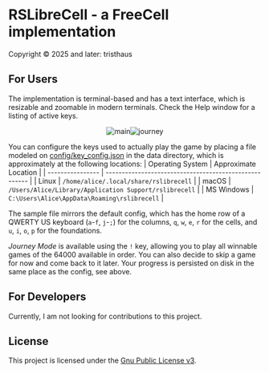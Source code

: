 # RSLibreCell - a FreeCell implementation

Copyright © 2025 and later: tristhaus

## For Users

The implementation is terminal-based and has a text interface, which is resizable and zoomable in modern terminals. Check the Help window for a listing of active keys.

<div align="center">

![main](/../screenshot/main.png?raw=true)![journey](/../screenshot/journey.png?raw=true)

</div>

You can configure the keys used to actually play the game by placing a file modeled on [config/key_config.json](/config/key_config.json) in the data directory, which is approximately at the following locations:
| Operating System | Approximate Location                                   |
| ---------------- | ------------------------------------------------------ |
| Linux            | `/home/alice/.local/share/rslibrecell`                 |
| macOS            | `/Users/Alice/Library/Application Support/rslibrecell` |
| MS Windows       | `C:\Users\Alice\AppData\Roaming\rslibrecell`           |

The sample file mirrors the default config, which has the home row of a QWERTY US keyboard (`a`-`f`, `j`-`;`) for the columns, `q`, `w`, `e`, `r` for the cells, and `u`, `i`, `o`, `p` for the foundations.

*Journey Mode* is available using the `!` key, allowing you to play all winnable games of the 64000 available in order. You can also decide to skip a game for now and come back to it later. Your progress is persisted on disk in the same place as the config, see above.

## For Developers

Currently, I am not looking for contributions to this project.

## License

This project is licensed under the [Gnu Public License v3](./LICENSE).
